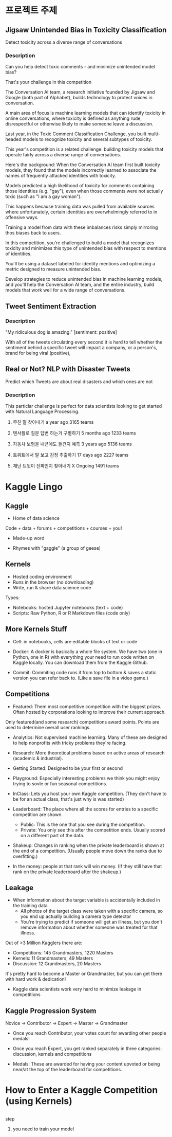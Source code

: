 # 프로젝트 주제

## Jigsaw Unintended Bias in Toxicity Classification
Detect toxicity across a diverse range of conversations

### Description

Can you help detect toxic comments - and minimize unintended model bias?

That's your challenge in this competition


The Conversation AI team, a research initiative founded by Jigsaw and Google (both part of Alphabet), builds technology to protect voices in conversation.

A main area of focus is machine learning models that can identify toxicity in online conversations, where toxicity is defined as anything rude, disrespectful or otherwise likely to make someone leave a discussion.

Last year, in the Toxic Comment Classification Challenge, you built multi-headed models to recognize toxicity and several subtypes of toxicity.

This year's competition is a related challenge: building toxicity models that operate fairly across a diverse range of conversations.

Here's the background: When the Conversation AI team first built toxicity models, they found that the models incorrectly learned to associate the names of frequently attacked identities with toxicity.

Models predicted a high likelihood of toxicity for comments containing those identities (e.g. "gay"), even when those comments were not actually toxic (such as "I am a gay woman").

This happens because training data was pulled from available sources where unfortunately, certain identities are overwhelmingly referred to in offensive ways.

Training a model from data with these imbalances risks simply mirroring thos biases back to users.


In this competition, you're challenged to build a model that recognizes toxicity and minimizes this type of unintended bias with respect to mentions of identities.

You'll be using a dataset labeled for identity mentions and optimizing a metric designed to measure unintended bias.

Develop strategies to reduce unintended bias in machine learning models, and you'll help the Conversation AI team, and the entire industry, build models that work well for a wide range of conversations.

## Tweet Sentiment Extraction

### Description

"My ridiculous dog is amazing." [sentiment: positive]

With all of the tweets circulating every second it is hard to tell whether the sentiment behind a specific tweet will impact a company, or a person's, brand for being viral (positive), 

## Real or Not? NLP with Disaster Tweets
Predict which Tweets are about real disasters and which ones are not

### Description

This particlar challenge is perfect for data scientists looking to get started with Natural Language Processing.

1. 무친 말 찾아내기
a year ago
3165 teams

2. 텐서플로 질문 답변 하는거 구별하기
5 months ago
1233 teams

3. 자동차 보험을 내년에도 들건지 예측
3 years ago
5136 teams

4. 트위트에서 말 보고 감정 추출하기
17 days ago
2227 teams

5. 재난 트윗이 진짜인지 찾아내기 X
Ongoing
1491 teams

# Kaggle Lingo

## Kaggle
- Home of data science

Code + data + forums + competitions + courses + you!

- Made-up word

- Rhymes with "gaggle" (a group of geese)

## Kernels
- Hosted coding environment
- Runs in the browser (no downloading)
- Write, run & share data science code

Types:
- Notebooks: hosted Jupyter notebooks (text + code)
- Scripts: Raw Python, R or R Markdown files (code only)

## More Kernels Stuff

- Cell: in notebooks, cells are editable blocks of text or code

- Docker: A docker is basically a whole file system. We have two (one in Python, one in R) with everything your need to run code written on Kaggle locally. You can download them from the Kaggle Github.

- Commit: Commiting code runs it from top to bottom & saves a static version you can refer back to. (Like a save file in a video game.)

## Competitions

- Featured: Them most competitive competition with the biggest prizes. Often hosted by corporations looking to improve their current approach.

Only featured(and some research) competitions award points. Points are used to determine overall user rankings.

- Analytics: Not supervised machine learning. Many of these are designed to help nonprofits with tricky problems they're facing.

- Research: More theoretical problems based on active areas of research (academic & industrial).

- Getting Started: Designed to be your first or second

- Playground: Especially interesting problems we think you might enjoy trying to sovle or fun seasonal competitions.

- InClass: Lets you host your own Kaggle competition. (They don't have to be for an actual class, that's just why is was started)

- Leaderboard: The place where all the scores for entries to a specific competition are shown.
    - Public: This is the one that you see during the competition.
    - Private: You only see this after the competition ends. Usually scored on a different part of the data.

- Shakeup: Changes in ranking when the private leaderboard is shown at the end of a competition. (Usually people move down the ranks due to overfitting.)

- In the money: people at that rank will win money. (If they still have that rank on the private leaderboard after the shakeup.)

## Leakage
- When information about the target variable is accidentally included in the training data
    - All photos of the target class were taken with a specific camera, so you end up actually building a camera type detector
    - You're trying to predict if someone will get an illness, but you don't remove information about whether someone was treated for that illness.

Out of >3 Million Kagglers there are:
- Competitions: 145 Grandmasters, 1220 Masters
- Kernels: 11 Grandmasters, 49 Masters
- Discussion: 12 Grandmasters, 20 Masters

It's pretty hard to become a Master or Grandmaster, but you can get there with hard work & dedication!


- Kaggle data scientists work very hard to minimize leakage in competitions

## Kaggle Progression System

Novice -> Contributor -> Expert -> Master -> Grandmaster

- Once you reach Contributor, your votes count for awarding other people medals!

- Once you reach Expert, you get ranked separately in three categories: discussion, kernels and competitions

- Medals: These are awarded for having your content upvoted or being near/at the top of the leaderboard for competitions.

# How to Enter a Kaggle Competition (using Kernels)

## 
step

1. you need to train your model


